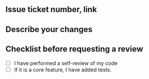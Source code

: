 ## Issue ticket number, link

## Describe your changes

## Checklist before requesting a review
- [ ] I have performed a self-review of my code
- [ ] If it is a core feature, I have added tests.
